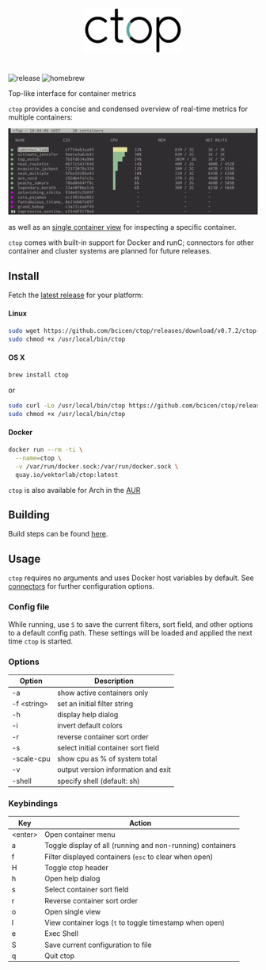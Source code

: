 <p align="center"><img width="200px" src="/_docs/img/logo.png" alt="ctop"/></p>

#

![release][release] ![homebrew][homebrew]

Top-like interface for container metrics

`ctop` provides a concise and condensed overview of real-time metrics for multiple containers:
<p align="center"><img src="_docs/img/grid.gif" alt="ctop"/></p>

as well as an [single container view][single_view] for inspecting a specific container.

`ctop` comes with built-in support for Docker and runC; connectors for other container and cluster systems are planned for future releases.

## Install

Fetch the [latest release](https://github.com/bcicen/ctop/releases) for your platform:

#### Linux

```bash
sudo wget https://github.com/bcicen/ctop/releases/download/v0.7.2/ctop-0.7.2-linux-amd64 -O /usr/local/bin/ctop
sudo chmod +x /usr/local/bin/ctop
```

#### OS X

```bash
brew install ctop
```
or
```bash
sudo curl -Lo /usr/local/bin/ctop https://github.com/bcicen/ctop/releases/download/v0.7.2/ctop-0.7.2-darwin-amd64
sudo chmod +x /usr/local/bin/ctop
```

#### Docker

```bash
docker run --rm -ti \
  --name=ctop \
  -v /var/run/docker.sock:/var/run/docker.sock \
  quay.io/vektorlab/ctop:latest
```

`ctop` is also available for Arch in the [AUR](https://aur.archlinux.org/packages/ctop-bin/)

## Building

Build steps can be found [here][build].

## Usage

`ctop` requires no arguments and uses Docker host variables by default. See [connectors][connectors] for further configuration options.

### Config file

While running, use `S` to save the current filters, sort field, and other options to a default config path. These settings will be loaded and applied the next time `ctop` is started.

### Options

Option | Description
--- | ---
-a	| show active containers only
-f \<string\> | set an initial filter string
-h	| display help dialog
-i  | invert default colors
-r	| reverse container sort order
-s  | select initial container sort field
-scale-cpu	| show cpu as % of system total
-v	| output version information and exit
-shell | specify shell (default: sh)

### Keybindings

Key | Action
--- | ---
\<enter\> | Open container menu
a | Toggle display of all (running and non-running) containers
f | Filter displayed containers (`esc` to clear when open)
H | Toggle ctop header
h | Open help dialog
s | Select container sort field
r | Reverse container sort order
o | Open single view
l | View container logs (`t` to toggle timestamp when open)
e | Exec Shell
S | Save current configuration to file
q | Quit ctop

[build]: _docs/build.md
[connectors]: _docs/connectors.md
[single_view]: _docs/single.md
[release]: https://img.shields.io/github/release/bcicen/ctop.svg "ctop"
[homebrew]: https://img.shields.io/homebrew/v/ctop.svg "ctop"
